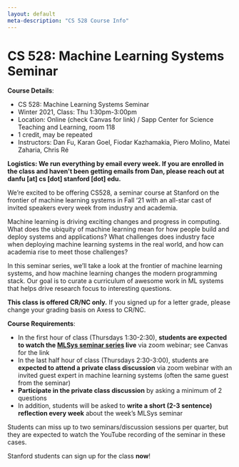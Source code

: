 ```yaml
---
layout: default
meta-description: "CS 528 Course Info"
---
```


# CS 528: Machine Learning Systems Seminar

**Course Details**:
* CS 528: Machine Learning Systems Seminar
* Winter 2021, Class: Thu 1:30pm-3:00pm
* Location: Online (check Canvas for link) / Sapp Center for Science Teaching and Learning, room 118
* 1 credit, may be repeated
* Instructors: Dan Fu, Karan Goel, Fiodar Kazhamakia, Piero Molino, Matei Zaharia, Chris Ré

**Logistics: We run everything by email every week.
If you are enrolled in the class and haven't been getting emails from Dan, please reach out at danfu [at] cs [dot] stanford [dot] edu.**

We’re excited to be offering CS528, a seminar course at Stanford on the frontier of machine learning systems in Fall ‘21 with an all-star cast of invited speakers every week from industry and academia.

Machine learning is driving exciting changes and progress in computing. What does the ubiquity of machine learning mean for how people build and deploy systems and applications? What challenges does industry face when deploying machine learning systems in the real world, and how can academia rise to meet those challenges?

In this seminar series, we’ll take a look at the frontier of machine learning systems, and how machine learning changes the modern programming stack. Our goal is to curate a curriculum of awesome work in ML systems that helps drive research focus to interesting questions.

**This class is offered CR/NC only.** If you signed up for a letter grade, please change your grading basis on Axess to CR/NC.

**Course Requirements**:
* In the first hour of class (Thursdays 1:30-2:30), **students are expected to watch the [MLSys seminar series](index.md) live** via zoom webinar; see Canvas for the link
* In the last half hour of class (Thursdays 2:30-3:00), students are **expected to attend a private class discussion** via zoom webinar with an invited guest expert in machine learning systems (often the same guest from the seminar)
* **Participate in the private class discussion** by asking a minimum of 2 questions
* In addition, students will be asked to **write a short (2-3 sentence) reflection every week** about the week’s MLSys seminar

Students can miss up to two seminars/discussion sessions per quarter, but they are expected to watch the YouTube recording of the seminar in these cases.

Stanford students can sign up for the class **now**!
